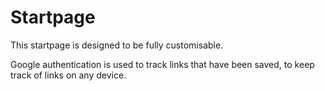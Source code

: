 # Startpage

This startpage is designed to be fully customisable.

Google authentication is used to track links that have been saved, to keep track of links on any device.
